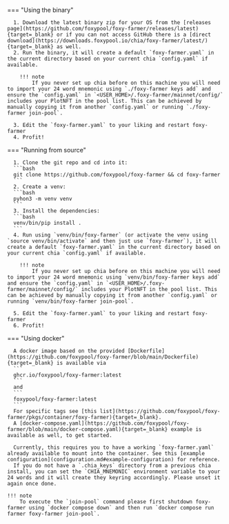 === "Using the binary"

      1. Download the latest binary zip for your OS from the [releases page](https://github.com/foxypool/foxy-farmer/releases/latest){target=_blank} or if you can not access GitHub there is a [direct download](https://downloads.foxypool.io/chia/foxy-farmer/latest/){target=_blank} as well.
      2. Run the binary, it will create a default `foxy-farmer.yaml` in the current directory based on your current chia `config.yaml` if available.

        !!! note
            If you never set up chia before on this machine you will need to import your 24 word mnemonic using `./foxy-farmer keys add` and ensure the `config.yaml` in `<USER_HOME>/.foxy-farmer/mainnet/config/` includes your PlotNFT in the pool list. This can be achieved by manually copying it from another `config.yaml` or running `./foxy-farmer join-pool`.

      3. Edit the `foxy-farmer.yaml` to your liking and restart foxy-farmer
      4. Profit!

=== "Running from source"

      1. Clone the git repo and cd into it: 
      ```bash
      git clone https://github.com/foxypool/foxy-farmer && cd foxy-farmer
      ```
      2. Create a venv:
      ```bash
      pyhon3 -m venv venv
      ```
      3. Install the dependencies: 
      ```bash
      venv/bin/pip install .
      ```
      4. Run using `venv/bin/foxy-farmer` (or activate the venv using `source venv/bin/activate` and then just use `foxy-farmer`), it will create a default `foxy-farmer.yaml` in the current directory based on your current chia `config.yaml` if available.

        !!! note
            If you never set up chia before on this machine you will need to import your 24 word mnemonic using `venv/bin/foxy-farmer keys add` and ensure the `config.yaml` in `<USER_HOME>/.foxy-farmer/mainnet/config/` includes your PlotNFT in the pool list. This can be achieved by manually copying it from another `config.yaml` or running `venv/bin/foxy-farmer join-pool`.

      5. Edit the `foxy-farmer.yaml` to your liking and restart foxy-farmer
      6. Profit!

=== "Using docker"

      A docker image based on the provided [Dockerfile](https://github.com/foxypool/foxy-farmer/blob/main/Dockerfile){target=_blank} is available via
      ```
      ghcr.io/foxypool/foxy-farmer:latest
      ```
      and
      ```
      foxypool/foxy-farmer:latest
      ```
      For specific tags see [this list](https://github.com/foxypool/foxy-farmer/pkgs/container/foxy-farmer){target=_blank}.
      A [docker-compose.yaml](https://github.com/foxypool/foxy-farmer/blob/main/docker-compose.yaml){target=_blank} example is available as well, to get started.

      Currently, this requires you to have a working `foxy-farmer.yaml` already available to mount into the container. See this [example configuration](configuration.md#example-configuration) for reference.
      If you do not have a `.chia_keys` directory from a previous chia install, you can set the `CHIA_MNEMONIC` environment variable to your 24 words and it will create they keyring accordingly. Please unset it again once done.

    !!! note
        To execute the `join-pool` command please first shutdown foxy-farmer using `docker compose down` and then run `docker compose run farmer foxy-farmer join-pool`.
